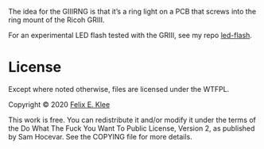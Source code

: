 The idea for the GIIIRNG is that it’s a ring light on a PCB that
screws into the ring mount of the Ricoh GRⅢ.

For an experimental LED flash tested with the GRⅢ, see my repo
[led-flash][1].


License
=======

Except where noted otherwise, files are licensed under the WTFPL.

Copyright © 2020 [Felix E. Klee](felix.klee@inka.de)

This work is free. You can redistribute it and/or modify it under the terms of
the Do What The Fuck You Want To Public License, Version 2, as published by Sam
Hocevar. See the COPYING file for more details.


[1]: https://github.com/feklee/led-flash
